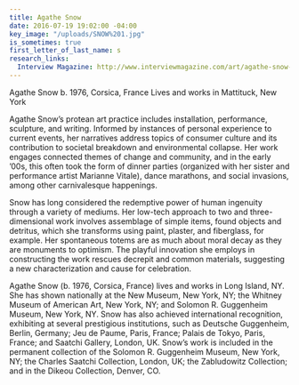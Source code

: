 ```yaml
---
title: Agathe Snow
date: 2016-07-19 19:02:00 -04:00
key_image: "/uploads/SNOW%201.jpg"
is_sometimes: true
first_letter_of_last_name: s
research_links:
  Interview Magazine: http://www.interviewmagazine.com/art/agathe-snow-continuum-journal-gallery#_
---
```


Agathe Snow
b. 1976, Corsica, France
Lives and works in Mattituck, New York

Agathe Snow’s protean art practice includes installation, performance, sculpture, and writing. Informed by instances of personal experience to current events, her narratives address topics of consumer culture and its contribution to societal breakdown and environmental collapse. Her work engages connected themes of change and community, and in the early ’00s, this often took the form of dinner parties (organized with her sister and performance artist Marianne Vitale), dance marathons, and social invasions, among other carnivalesque happenings.
 
Snow has long considered the redemptive power of human ingenuity through a variety of mediums. Her low-tech approach to two and three-dimensional work involves assemblage of simple items, found objects and detritus, which she transforms using paint, plaster, and fiberglass, for example. Her spontaneous totems are as much about moral decay as they are monuments to optimism. The playful innovation she employs in constructing the work rescues decrepit and common materials, suggesting a new characterization and cause for celebration.
 
Agathe Snow (b. 1976, Corsica, France) lives and works in Long Island, NY. She has shown nationally at the New Museum, New York, NY; the Whitney Museum of American Art, New York, NY; and Solomon R. Guggenheim Museum, New York, NY. Snow has also achieved international recognition, exhibiting at several prestigious institutions, such as Deutsche Guggenheim, Berlin, Germany; Jeu de Paume, Paris, France; Palais de Tokyo, Paris, France; and Saatchi Gallery, London, UK. Snow’s work is included in the permanent collection of the Solomon R. Guggenheim Museum, New York, NY; the Charles Saatchi Collection, London, UK; the Zabludowitz Collection; and in the Dikeou Collection, Denver, CO.
